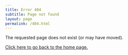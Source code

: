 ```yaml
---
title: Error 404
subtitle: Page not found
layout: page
permalink: /404.html
---
```


<p>The requested page does not exist (or may have moved).</p>

<p><a href="/">Click here to go back to the home page.</a></p>